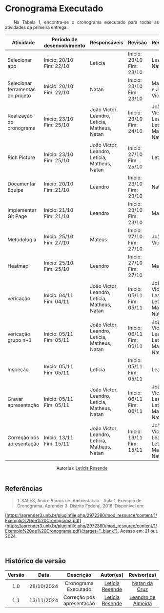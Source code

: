 # Cronograma Executado

<p align="justify">&emsp;&emsp;Na Tabela 1, encontra-se o cronograma executado para todas as atividades da primeira entrega.</p>

<center>

| Atividade                                      	| Período de desenvolvimento 	| Responsáveis               	| Revisão                  	| Revisores        	|
|------------------------------------------------	|----------------------------	|----------------------------	|--------------------------	|------------------	|
|   Selecionar app                      	| Início: 20/10 <br>Fim: 22/10    	| Letícia                      	| Início: 23/10 Fim: 23/10  	| Leandro e Natan 	|
|   Selecionar ferramentas do projeto   	| Início: 20/10 <br>Fim: 22/10    	| Natan           	| Início: 23/10 Fim: 23/10  	| Matheus e João Victor         	|
|   Realização do cronograma            	| Início: 23/10 <br>Fim: 25/10    	| João Victor, Leandro, Letícia, Matheus, Natan 	| Início: 23/10 Fim: 24/10  	| João Victor, Leandro, Letícia, Matheus, Natan          	|
|   Rich Picture                        	| Início: 23/10 <br>Fim: 25/10    	| João Victor, Leandro, Letícia, Matheus, Natan         	| Início: 27/10 Fim: 25/10  	| Letícia       	|
|   Documentar Equipe                   	| Início: 20/10 <br>Fim: 21/10    	| Leandro                    	| Início: 23/10 Fim: 23/10  	| Natan          	|              	| Início: 27/10 Fim: 27/10 	| João Victor, Leandro, Letícia, Matheus, Natan          	|
|    Implementar Git Page              	| Início: 21/10 <br>Fim: 21/10   	| Leandro                     	| Início: 23/10 Fim: 23/10 	| Matheus          	|
|   Metodologia	| Início: 25/10<br>Fim: 27/10	| Mateus	| Início: 27/10<br>Fim: 27/10 	|João Victor 	|
|   Heatmap	| Início: 25/10<br>Fim: 25/10	| Leandro 	| Início: 27/10<br>Fim: 27/10 	|Matheus 	|
|   vericação	| Início: 04/11<br>Fim: 04/11	| João Victor, Leandro, Letícia, Matheus, Natan	| Início: 05/11<br>Fim: 05/11 	|  João Victor, Leandro, Letícia, Matheus, Natan	|
|   vericação grupo n+1	| Início: 05/11<br>Fim: 05/11	| João Victor, Leandro, Letícia, Matheus, Natan	| Início: 06/11<br>Fim: 06/11 	|  João Victor, Leandro, Letícia, Matheus, Natan	|
|   Inspeção	| Início: 05/11<br>Fim: 05/11	|   Letícia	| Início: 05/11<br>Fim: 05/11 	|    Leandro 	|
|   Gravar apresentação | Início: 05/11 <br>Fim: 05/11    	| João Victor, Leandro, Letícia, Matheus, Natan |  Início: 06/11 <br>Fim: 06/11|  João Victor, Leandro, Letícia, Matheus, Natan|
|   Correção pós apresentação	| Início: 13/11<br>Fim: 15/11	| João Victor, Leandro, Letícia, Matheus, Natan 	| Início: 13/11<br>Fim: 15/11 	|João Victor, Leandro, Letícia, Matheus, Natan 	|

<center>
Autor(a): <a href="https://github.com/LeticiaResende23" target = "_blank">Letícia Resende</a></h6>
</center>

</center>

<br>

## Referências

> <p id="1">1. SALES, André Barros de. Ambientação - Aula 1, Exemplo de Cronograma. Aprender 3. Distrito Federal, 2016. Disponível em:  
[https://aprender3.unb.br/pluginfile.php/2972380/mod_resource/content/1/Exemplo%20de%20Cronograma.pdf](https://aprender3.unb.br/pluginfile.php/2972380/mod_resource/content/1/Exemplo%20de%20Cronograma.pdf){:target="_blank"}. 
Acesso em: 21 out. 2024.
</p>

<br>

## Histórico de versão

<center>

| Versão |    Data    |      Descrição       |       Autor(es)       |     Revisor(es)     |
| :-----: | :--------: | :------------------: | :-------------------: | :-----------------: |
|  1.0   | 28/10/2024 | Cronograma Executado | [Letícia Resende](https://github.com/LeticiaResende23) | [Natan da Cruz](https://github.com/natanalmeida03)  |
|  1.1   | 13/11/2024 | Correção pós apresentação | [Letícia Resende](https://github.com/LeticiaResende23) | [Leandro de Almeida](https://github.com/leomitx10) |


</center>